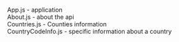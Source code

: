 App.js - application <br/>
About.js - about the api <br/>
Countries.js - Counties information <br/>
CountryCodeInfo.js - specific information about a country
